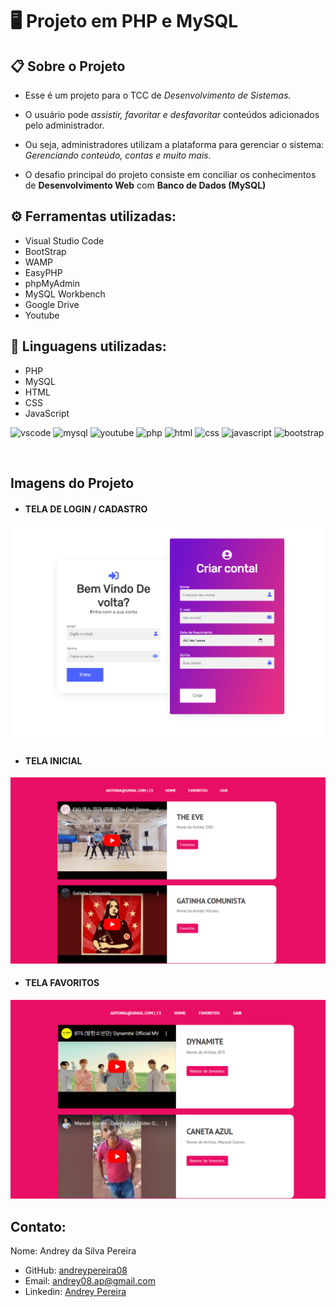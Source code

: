 
#  🖥️ **Projeto em PHP e MySQL**

## 📋 **Sobre o Projeto** 

- Esse é um projeto para o TCC de *Desenvolvimento de Sistemas.*

- O usuário pode *assistir, favoritar e desfavoritar* conteúdos adicionados pelo administrador.

- Ou seja, administradores utilizam a plataforma para gerenciar o sistema: *Gerenciando conteúdo, contas e muito mais.*
 
- O desafio principal do projeto consiste em conciliar os conhecimentos de **Desenvolvimento Web** com **Banco de Dados (MySQL)**

## ⚙️ Ferramentas utilizadas:
- Visual Studio Code
- BootStrap
- WAMP
- EasyPHP
- phpMyAdmin
- MySQL Workbench
- Google Drive
- Youtube

## 💾 Linguagens utilizadas:
- PHP
- MySQL
- HTML
- CSS
- JavaScript

![vscode](https://img.shields.io/badge/Visual_Studio_Code-0078D4?style=for-the-badge&logo=visual%20studio%20code&logoColor=whit)
![mysql](https://img.shields.io/badge/MySQL-005C84?style=for-the-badge&logo=mysql&logoColor=white)
![youtube](https://img.shields.io/badge/YouTube-FF0000?style=for-the-badge&logo=youtube&logoColor=white)
![php](https://img.shields.io/badge/PHP-777BB4?style=for-the-badge&logo=php&logoColor=white)
![html](https://img.shields.io/badge/HTML5-E34F26?style=for-the-badge&logo=html5&logoColor=white)
![css](https://img.shields.io/badge/CSS3-1572B6?style=for-the-badge&logo=css3&logoColor=white)
![javascript](https://img.shields.io/badge/JavaScript-F7DF1E?style=for-the-badge&logo=javascript&logoColor=black)
![bootstrap](https://img.shields.io/badge/Bootstrap-563D7C?style=for-the-badge&logo=bootstrap&logoColor=white)

<br>

## Imagens do Projeto

- #### TELA DE LOGIN / CADASTRO
![login](assets/img/login-1.png)

- #### TELA INICIAL
![home](assets/img/home-1.png)

- #### TELA FAVORITOS
![favoritos](assets/img/favoritos-1.png)


## Contato:
 Nome: Andrey da Silva Pereira
- GitHub: [andreypereira08](https://github.com/andreypereira08)
- Email: [andrey08.ap@gmail.com](mailto:andrey08.ap@gmail.com)
- Linkedin: [Andrey Pereira](https://www.linkedin.com/in/andrey-pereira-b92a36224/)


